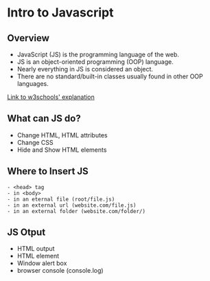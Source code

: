 # Intro to Javascript

## Overview
- JavaScript (JS) is the programming language of the web.
- JS is an object-oriented programming (OOP) language.
- Nearly everything in JS is considered an object.
- There are no standard/built-in classes usually found in other OOP languages.

[Link to w3schools' explanation]("https://www.w3schools.com/js/")

## What can JS do?
- Change HTML, HTML attributes
- Change CSS
- Hide and Show HTML elements

## Where to Insert JS
    - <head> tag
    - in <body>
    - in an eternal file (root/file.js)
    - in an external url (website.com/file.js)
    - in an external folder (website.com/folder/)
    
## JS Otput
- HTML output
- HTML element
- Window alert box
- browser console (console.log)


